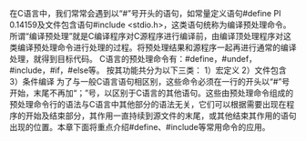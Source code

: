 在C语言中，我们常常会遇到以“#”号开头的语句，如常量定义语句#define PI 0.14159及文件包含语句#include <stdio.h>，这类语句统称为编译预处理命令。
所谓“编译预处理”就是C编译程序对C源程序进行编译前，由编译顶处理程序对这类编译预处理命令进行处理的过程。将预处理结果和源程序一起再进行通常的编译处理，就得到目标代码。
C语言的预处理命令有：#define，#undef，#include，#if，#else等。
按其功能共分为以下三类：
1）宏定义
2）文件包含
3）条件编译
为了与一般C语言语句相区别，这些命令必须在一行的开头以“#”号开始，末尾不再加“；”号，以区别于C语言的其他语句。这些由预处理命令组成的预处理命令行的语法与C语言中其他部分的语法无关，它们可以根据需要出现在程序的开始及结束部分，其作用一直持续到源文件的末尾，或其他结束其作用的语句出现的位置。本章下面将重点介绍#define、#include等常用命令的应用。